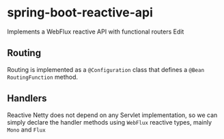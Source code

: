 # spring-boot-reactive-api

Implements a WebFlux reactive API with functional routers Edit


## Routing

Routing is implemented as a `@Configuration` class that defines a `@Bean` `RoutingFunction` method.

## Handlers

Reactive Netty does not depend on any Servlet implementation, so we can simply declare the handler methods using 
`WebFlux` reactive types, mainly `Mono` and `Flux`
